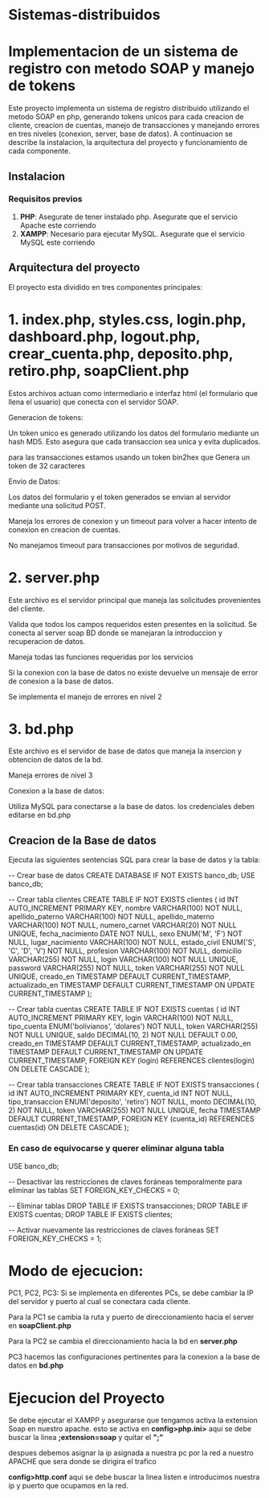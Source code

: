 # Sistemas-distribuidos

# Implementacion de un sistema de registro con metodo SOAP y manejo de tokens

Este proyecto implementa un sistema de registro distribuido utilizando el metodo SOAP en php, generando tokens unicos para cada creacion de cliente, creacion de cuentas, manejo de transacciones y manejando errores en tres niveles (conexion, server, base de datos). A continuacion se describe la instalacion, la arquitectura del proyecto y funcionamiento de cada componente.

## Instalacion 

### Requisitos previos
1. **PHP**: Asegurate de tener instalado php. Asegurate que el servicio Apache este corriendo
2. **XAMPP**: Necesario para ejecutar MySQL. Asegurate que el servicio MySQL este corriendo

## Arquitectura del proyecto
El proyecto esta dividido en tres componentes principales:
# 1. index.php, styles.css, login.php, dashboard.php, logout.php, crear_cuenta.php, deposito.php, retiro.php, soapClient.php
Estos archivos actuan como intermediario e interfaz html (el formulario que llena el usuario) que conecta con el servidor SOAP.

Generacion de tokens:

Un token unico es generado utilizando los datos del formulario mediante un hash MD5. Esto asegura que cada transaccion sea unica y evita duplicados.

para las transacciones estamos usando un token bin2hex que Genera un token de 32 caracteres

Envio de Datos:

Los datos del formulario y el token generados se envian al servidor mediante una solicitud POST.

Maneja los errores de conexion y un timeout para volver a hacer intento de conexion en creacion de cuentas.

No manejamos timeout para transacciones por motivos de seguridad.

# 2. server.php
Este archivo es el servidor principal que maneja las solicitudes provenientes del cliente.

Valida que todos los campos requeridos esten presentes en la solicitud.
Se conecta al server soap BD donde se manejaran la introduccion y recuperacion de datos.

Maneja todas las funciones requeridas por los servicios

Si la conexion con la base de datos no existe devuelve un mensaje de error de conexion a la base de datos.

Se implementa el manejo de errores en nivel 2

# 3. bd.php
Este archivo es el servidor de base de datos que maneja la insercion y obtencion de datos de la bd.

Maneja errores de nivel 3

Conexion a la base de datos:

Utiliza MySQL para conectarse a la base de datos. los credenciales deben editarse en bd.php

## Creacion de la Base de datos 
Ejecuta las siguientes sentencias SQL para crear la base de datos y la tabla:

-- Crear base de datos
CREATE DATABASE IF NOT EXISTS banco_db;
USE banco_db;

-- Crear tabla clientes
CREATE TABLE IF NOT EXISTS clientes (
    id INT AUTO_INCREMENT PRIMARY KEY,
    nombre VARCHAR(100) NOT NULL,
    apellido_paterno VARCHAR(100) NOT NULL,
    apellido_materno VARCHAR(100) NOT NULL,
    numero_carnet VARCHAR(20) NOT NULL UNIQUE,
    fecha_nacimiento DATE NOT NULL,
    sexo ENUM('M', 'F') NOT NULL,
    lugar_nacimiento VARCHAR(100) NOT NULL,
    estado_civil ENUM('S', 'C', 'D', 'V') NOT NULL,
    profesion VARCHAR(100) NOT NULL,
    domicilio VARCHAR(255) NOT NULL,
    login VARCHAR(100) NOT NULL UNIQUE,
    password VARCHAR(255) NOT NULL,
    token VARCHAR(255) NOT NULL UNIQUE,
    creado_en TIMESTAMP DEFAULT CURRENT_TIMESTAMP,
    actualizado_en TIMESTAMP DEFAULT CURRENT_TIMESTAMP ON UPDATE CURRENT_TIMESTAMP
);

-- Crear tabla cuentas
CREATE TABLE IF NOT EXISTS cuentas (
    id INT AUTO_INCREMENT PRIMARY KEY,
    login VARCHAR(100) NOT NULL,
    tipo_cuenta ENUM('bolivianos', 'dolares') NOT NULL,
    token VARCHAR(255) NOT NULL UNIQUE,
    saldo DECIMAL(10, 2) NOT NULL DEFAULT 0.00,
    creado_en TIMESTAMP DEFAULT CURRENT_TIMESTAMP,
    actualizado_en TIMESTAMP DEFAULT CURRENT_TIMESTAMP ON UPDATE CURRENT_TIMESTAMP,
    FOREIGN KEY (login) REFERENCES clientes(login) ON DELETE CASCADE
);

-- Crear tabla transacciones
CREATE TABLE IF NOT EXISTS transacciones (
    id INT AUTO_INCREMENT PRIMARY KEY,
    cuenta_id INT NOT NULL,
    tipo_transaccion ENUM('deposito', 'retiro') NOT NULL,
    monto DECIMAL(10, 2) NOT NULL,
    token VARCHAR(255) NOT NULL UNIQUE,
    fecha TIMESTAMP DEFAULT CURRENT_TIMESTAMP,
    FOREIGN KEY (cuenta_id) REFERENCES cuentas(id) ON DELETE CASCADE
);



### En caso de equivocarse y querer eliminar alguna tabla
USE banco_db;

-- Desactivar las restricciones de claves foráneas temporalmente para eliminar las tablas
SET FOREIGN_KEY_CHECKS = 0;

-- Eliminar tablas
DROP TABLE IF EXISTS transacciones;
DROP TABLE IF EXISTS cuentas;
DROP TABLE IF EXISTS clientes;

-- Activar nuevamente las restricciones de claves foráneas
SET FOREIGN_KEY_CHECKS = 1;


# Modo de ejecucion:
PC1, PC2, PC3: Si se implementa en diferentes PCs, se debe cambiar la IP del servidor y puerto al cual se conectara cada cliente.

Para la PC1 se cambia la ruta y puerto de direccionamiento hacia el server en **soapClient.php**

Para la PC2 se cambia el direccionamiento hacia la bd en **server.php**

PC3 hacemos las configuraciones pertinentes para la conexion a la base de datos en **bd.php**

# Ejecucion del Proyecto

Se debe ejecutar el XAMPP y asegurarse que tengamos activa la extension Soap en nuestro apache. esto se activa en **config>php.ini>** aqui se debe buscar la linea **;extension=soap**  y quitar el **";"**

despues debemos asignar la ip asignada a nuestra pc por la red a nuestro APACHE que sera donde se dirigira el trafico

**config>http.conf**  aqui se debe buscar la linea listen e introducimos nuestra ip y puerto que ocupamos en la red.

